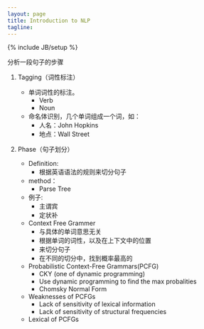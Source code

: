 ```yaml
---
layout: page
title: Introduction to NLP
tagline: 
---
```

{% include JB/setup %}

分析一段句子的步骤

1. Tagging（词性标注）
    -  单词词性的标注。
        + Verb
        + Noun
    -  命名体识别，几个单词组成一个词，如：
        + 人名：John Hopkins
        + 地点：Wall Street

2. Phase（句子划分）
    - Definition:
        + 根据英语语法的规则来切分句子
    - method：
        + Parse Tree
    - 例子:
        + 主谓宾
        + 定状补
    - Context Free Grammer
        + 与具体的单词意思无关
        + 根据单词的词性，以及在上下文中的位置
        + 来切分句子
        + 在不同的切分中，找到概率最高的
    - Probabilistic Context-Free Grammars(PCFG)
        + CKY (one of dynamic programming)
        + Use dynamic programming to find the max probalities
        + Chomsky Normal Form
    - Weaknesses of PCFGs
        + Lack of sensitivity of lexical information
        + Lack of sensitivity of structural frequencies
    - Lexical of PCFGs

